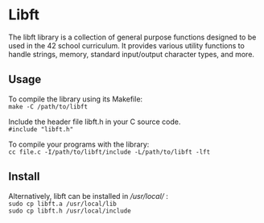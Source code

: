 # Libft
The libft library is a collection of general purpose functions designed to be used in the 42 school curriculum. It provides various utility functions to handle strings, memory, standard input/output character types, and more.

## Usage
To compile the library using its Makefile:  
`make -C /path/to/libft`

Include the header file libft.h in your C source code.  
`#include "libft.h"`

To compile your programs with the library:  
`cc file.c -I/path/to/libft/include -L/path/to/libft -lft`

## Install
Alternatively, libft can be installed in */usr/local/* :  
`sudo cp libft.a /usr/local/lib`  
`sudo cp libft.h /usr/local/include`